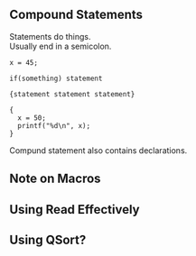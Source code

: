 ## Compound Statements ##
Statements do things.  
Usually end in a semicolon. 
```
x = 45;

if(something) statement

{statement statement statement}

{
  x = 50;
  printf("%d\n", x);
}
```

Compund statement also contains declarations. 


## Note on Macros ##

## Using Read Effectively ##

## Using QSort? ##

